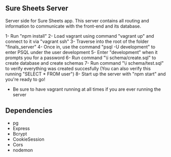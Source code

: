 ## Sure Sheets Server

Server side for Sure Sheets app. This server contains all routing and information to communicate with the front-end and its database.

1- Run "npm install"
2- Load vagrant using command "vagrant up" and connect to it via "vagrant ssh"
3- Traverse into the root of the folder "finals_server"
4- Once in, use the command "psql -U development" to enter PSQL under the user development
5- Enter "development" when it prompts you for a password
6- Run command "\i schema/create.sql" to create database and create schemas
7- Run command "\i schema/test.sql" to verify everything was created succesfully (You can also verify this running "SELECT * FROM user")
8- Start up the server with "npm start" and you're ready to go!
- Be sure to have vagrant running at all times if you are ever running the server

## Dependencies

- pg
- Express
- Bcrypt
- CookieSession
- Cors
- nodemon